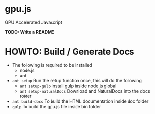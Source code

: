 # gpu.js
GPU Accelerated Javascript

**TODO: Write a README**

# HOWTO: Build / Generate Docs
- The following is required to be installed
	- node.js
	- ant
- `ant setup` Run the setup function once, this will do the following
	- `ant setup-gulp` Install gulp inside node.js global
	- `ant setup-naturalDocs` Download and NaturalDocs into the docs folder
- `ant build-docs` To build the HTML documentation inside doc folder
- `gulp` To build the gpu.js file inside bin folder
